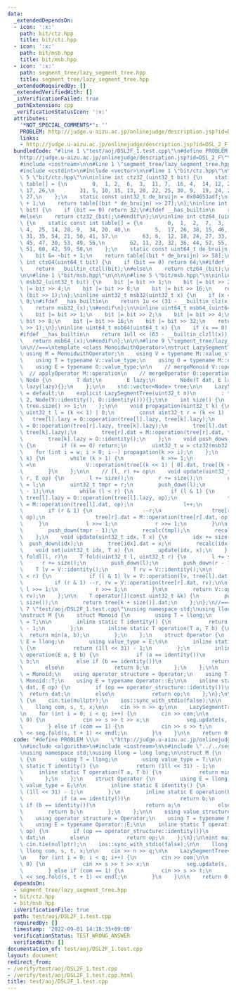 ```yaml
---
data:
  _extendedDependsOn:
  - icon: ':x:'
    path: bit/ctz.hpp
    title: bit/ctz.hpp
  - icon: ':x:'
    path: bit/msb.hpp
    title: bit/msb.hpp
  - icon: ':x:'
    path: segment_tree/lazy_segment_tree.hpp
    title: segment_tree/lazy_segment_tree.hpp
  _extendedRequiredBy: []
  _extendedVerifiedWith: []
  _isVerificationFailed: true
  _pathExtension: cpp
  _verificationStatusIcon: ':x:'
  attributes:
    '*NOT_SPECIAL_COMMENTS*': ''
    PROBLEM: http://judge.u-aizu.ac.jp/onlinejudge/description.jsp?id=DSL_2_F
    links:
    - http://judge.u-aizu.ac.jp/onlinejudge/description.jsp?id=DSL_2_F
  bundledCode: "#line 1 \"test/aoj/DSL2F_1.test.cpp\"\n#define PROBLEM \\\n    \"\
    http://judge.u-aizu.ac.jp/onlinejudge/description.jsp?id=DSL_2_F\"\n#include <algorithm>\n\
    #include <iostream>\n\n#line 1 \"segment_tree/lazy_segment_tree.hpp\"\n\n\n\n\
    #include <cstdint>\n#include <vector>\n\n#line 1 \"bit/ctz.hpp\"\n\n\n\n#line\
    \ 5 \"bit/ctz.hpp\"\n\ninline int ctz32_(uint32_t bit) {\n    static const int\
    \ table[] = {\n        0,  1, 2,  6,  3,  11, 7,  16, 4,  14, 12, 21, 8,  23,\
    \ 17, 26,\n        31, 5, 10, 15, 13, 20, 22, 25, 30, 9,  19, 24, 29, 18, 28,\
    \ 27,\n    };\n    static const uint32_t de_bruijn = 0x04653adf;\n    bit &= ~bit\
    \ + 1;\n    return table[(bit * de_bruijn) >> 27];\n};\ninline int ctz32(uint32_t\
    \ bit) {\n    if (bit == 0) return 32;\n#ifdef __has_builtin\n    return __builtin_ctz(bit);\n\
    #else\n    return ctz32_(bit);\n#endif\n};\n\ninline int ctz64_(uint64_t bit)\
    \ {\n    static const int table[] = {\n        0,  1,  2,  7,  3,  13, 8,  19,\
    \ 4,  25, 14, 28, 9,  34, 20, 40,\n        5,  17, 26, 38, 15, 46, 29, 48, 10,\
    \ 31, 35, 54, 21, 50, 41, 57,\n        63, 6,  12, 18, 24, 27, 33, 39, 16, 37,\
    \ 45, 47, 30, 53, 49, 56,\n        62, 11, 23, 32, 36, 44, 52, 55, 61, 22, 43,\
    \ 51, 60, 42, 59, 58,\n    };\n    static const uint64_t de_bruijn = 0x0218a392cd3d5dbfull;\n\
    \    bit &= ~bit + 1;\n    return table[(bit * de_bruijn) >> 58];\n};\ninline\
    \ int ctz64(uint64_t bit) {\n    if (bit == 0) return 64;\n#ifdef __has_builtin\n\
    \    return __builtin_ctzll(bit);\n#else\n    return ctz64_(bit);\n#endif\n};\n\
    \n\n#line 1 \"bit/msb.hpp\"\n\n\n\n#line 5 \"bit/msb.hpp\"\n\ninline uint32_t\
    \ msb32_(uint32_t bit) {\n    bit |= bit >> 1;\n    bit |= bit >> 2;\n    bit\
    \ |= bit >> 4;\n    bit |= bit >> 8;\n    bit |= bit >> 16;\n    return bit ^\
    \ (bit >> 1);\n};\ninline uint32_t msb32(uint32_t x) {\n    if (x == 0) return\
    \ 0;\n#ifdef __has_builtin\n    return 1u << (31 - __builtin_clz(x));\n#else\n\
    \    return msb32_(x);\n#endif\n};\n\ninline uint64_t msb64_(uint64_t bit) {\n\
    \    bit |= bit >> 1;\n    bit |= bit >> 2;\n    bit |= bit >> 4;\n    bit |=\
    \ bit >> 8;\n    bit |= bit >> 16;\n    bit |= bit >> 32;\n    return bit ^ (bit\
    \ >> 1);\n};\ninline uint64_t msb64(uint64_t x) {\n    if (x == 0) return 0;\n\
    #ifdef __has_builtin\n    return 1ull << (63 - __builtin_clzll(x));\n#else\n \
    \   return msb64_(x);\n#endif\n};\n\n\n#line 9 \"segment_tree/lazy_segment_tree.hpp\"\
    \n\n//===\ntemplate <class MonoidwithOperator>\nstruct LazySegmentTree {\n   \
    \ using M = MonoidwithOperator;\n    using V = typename M::value_structure;\n\
    \    using T = typename V::value_type;\n    using O = typename M::operator_structure;\n\
    \    using E = typename O::value_type;\n\n    // mergeMonoid V::operation\n  \
    \  // applyOperator M::operation\n    // mergeOperator O::operation\n\n    struct\
    \ Node {\n        T dat;\n        E lazy;\n        Node(T dat, E lazy) : dat(dat),\
    \ lazy(lazy){};\n    };\n\n    std::vector<Node> tree;\n\n    LazySegmentTree()\
    \ = default;\n    explicit LazySegmentTree(uint32_t n)\n        : tree(n * 2 +\
    \ 2, Node(V::identity(), O::identity())){};\n\n    int size() {\n        return\
    \ tree.size() >> 1;\n    };\n\n    void propagation(uint32_t k) {\n        const\
    \ uint32_t l = (k << 1) | 0;\n        const uint32_t r = (k << 1) | 1;\n     \
    \   tree[l].lazy = O::operation(tree[l].lazy, tree[k].lazy);\n        tree[r].lazy\
    \ = O::operation(tree[r].lazy, tree[k].lazy);\n        tree[l].dat = M::operation(tree[l].dat,\
    \ tree[k].lazy);\n        tree[r].dat = M::operation(tree[r].dat, tree[k].lazy);\n\
    \        tree[k].lazy = O::identity();\n    };\n    void push_down(uint32_t k)\
    \ {\n        if (k == 0) return;\n        uint32_t w = ctz32(msb32(k));\n    \
    \    for (int i = w; i > 0; i--) propagation(k >> i);\n    };\n    void recalc(uint32_t\
    \ k) {\n        while (k > 1) {\n            k >>= 1;\n            tree[k].dat\
    \ =\n                V::operation(tree[(k << 1) | 0].dat, tree[(k << 1) | 1].dat);\n\
    \        }\n    };\n\n    // [l, r) += op\n    void update(uint32_t l, uint32_t\
    \ r, E op) {\n        l += size();\n        r += size();\n        uint32_t tmpl\
    \ = l;\n        uint32_t tmpr = r;\n        push_down(l);\n        push_down(r\
    \ - 1);\n\n        while (l < r) {\n            if (l & 1) {\n               \
    \ tree[l].lazy = O::operation(tree[l].lazy, op);\n                tree[l].dat\
    \ = M::operation(tree[l].dat, op);\n                l++;\n            }\n    \
    \        if (r & 1) {\n                --r;\n                tree[r].lazy = O::operation(tree[r].lazy,\
    \ op);\n                tree[r].dat = M::operation(tree[r].dat, op);\n       \
    \     }\n            l >>= 1;\n            r >>= 1;\n        }\n\n        push_down(tmpl);\n\
    \        push_down(tmpr - 1);\n        recalc(tmpl);\n        recalc(tmpr - 1);\n\
    \    };\n    void update(uint32_t idx, T x) {\n        idx += size();\n      \
    \  push_down(idx);\n        tree[idx].dat = x;\n        recalc(idx);\n    };\n\
    \    void set(uint32_t idx, T x) {\n        update(idx, x);\n    };\n\n    //\
    \ foldl[l, r)\n    T fold(uint32_t l, uint32_t r) {\n        l += size();\n  \
    \      r += size();\n        push_down(l);\n        push_down(r - 1);\n\n    \
    \    T lv = V::identity();\n        T rv = V::identity();\n\n        while (l\
    \ < r) {\n            if (l & 1) lv = V::operation(lv, tree[l].dat), l++;\n  \
    \          if (r & 1) --r, rv = V::operation(tree[r].dat, rv);\n\n           \
    \ l >>= 1;\n            r >>= 1;\n        }\n\n        return V::operation(lv,\
    \ rv);\n    };\n\n    T operator[](const uint32_t &k) {\n        push_down(k +\
    \ size());\n        return tree[k + size()].dat;\n    };\n};\n//===\n\n\n#line\
    \ 7 \"test/aoj/DSL2F_1.test.cpp\"\nusing namespace std;\nusing llong = long long;\n\
    \nstruct M {\n    struct Monoid {\n        using T = llong;\n        using value_type\
    \ = T;\n\n        inline static T identity() {\n            return (1ll << 31)\
    \ - 1;\n        };\n        inline static T operation(T a, T b) {\n          \
    \  return min(a, b);\n        };\n    };\n    struct Operator {\n        using\
    \ E = llong;\n        using value_type = E;\n\n        inline static E identity()\
    \ {\n            return (1ll << 31) - 1;\n        };\n        inline static E\
    \ operation(E a, E b) {\n            if (a == identity())\n                return\
    \ b;\n            else if (b == identity())\n                return a;\n     \
    \       else\n                return b;\n        };\n    };\n\n    using value_structure\
    \ = Monoid;\n    using operator_structure = Operator;\n    using T = typename\
    \ Monoid::T;\n    using E = typename Operator::E;\n\n    inline static T operation(T\
    \ dat, E op) {\n        if (op == operator_structure::identity())\n          \
    \  return dat;\n        else\n            return op;\n    };\n};\n\nint main()\
    \ {\n    cin.tie(nullptr);\n    ios::sync_with_stdio(false);\n\n    llong n, q;\n\
    \    llong com, s, t, x;\n\n    cin >> n >> q;\n\n    LazySegmentTree<M> seg(n);\n\
    \n    for (int i = 0; i < q; i++) {\n        cin >> com;\n\n        if (com ==\
    \ 0) {\n            cin >> s >> t >> x;\n            seg.update(s, t + 1, x);\n\
    \        } else if (com == 1) {\n            cin >> s >> t;\n            cout\
    \ << seg.fold(s, t + 1) << endl;\n        }\n    }\n\n    return 0;\n}\n"
  code: "#define PROBLEM \\\n    \"http://judge.u-aizu.ac.jp/onlinejudge/description.jsp?id=DSL_2_F\"\
    \n#include <algorithm>\n#include <iostream>\n\n#include \"../../segment_tree/lazy_segment_tree.hpp\"\
    \nusing namespace std;\nusing llong = long long;\n\nstruct M {\n    struct Monoid\
    \ {\n        using T = llong;\n        using value_type = T;\n\n        inline\
    \ static T identity() {\n            return (1ll << 31) - 1;\n        };\n   \
    \     inline static T operation(T a, T b) {\n            return min(a, b);\n \
    \       };\n    };\n    struct Operator {\n        using E = llong;\n        using\
    \ value_type = E;\n\n        inline static E identity() {\n            return\
    \ (1ll << 31) - 1;\n        };\n        inline static E operation(E a, E b) {\n\
    \            if (a == identity())\n                return b;\n            else\
    \ if (b == identity())\n                return a;\n            else\n        \
    \        return b;\n        };\n    };\n\n    using value_structure = Monoid;\n\
    \    using operator_structure = Operator;\n    using T = typename Monoid::T;\n\
    \    using E = typename Operator::E;\n\n    inline static T operation(T dat, E\
    \ op) {\n        if (op == operator_structure::identity())\n            return\
    \ dat;\n        else\n            return op;\n    };\n};\n\nint main() {\n   \
    \ cin.tie(nullptr);\n    ios::sync_with_stdio(false);\n\n    llong n, q;\n   \
    \ llong com, s, t, x;\n\n    cin >> n >> q;\n\n    LazySegmentTree<M> seg(n);\n\
    \n    for (int i = 0; i < q; i++) {\n        cin >> com;\n\n        if (com ==\
    \ 0) {\n            cin >> s >> t >> x;\n            seg.update(s, t + 1, x);\n\
    \        } else if (com == 1) {\n            cin >> s >> t;\n            cout\
    \ << seg.fold(s, t + 1) << endl;\n        }\n    }\n\n    return 0;\n}\n"
  dependsOn:
  - segment_tree/lazy_segment_tree.hpp
  - bit/ctz.hpp
  - bit/msb.hpp
  isVerificationFile: true
  path: test/aoj/DSL2F_1.test.cpp
  requiredBy: []
  timestamp: '2022-09-01 14:18:35+09:00'
  verificationStatus: TEST_WRONG_ANSWER
  verifiedWith: []
documentation_of: test/aoj/DSL2F_1.test.cpp
layout: document
redirect_from:
- /verify/test/aoj/DSL2F_1.test.cpp
- /verify/test/aoj/DSL2F_1.test.cpp.html
title: test/aoj/DSL2F_1.test.cpp
---
```

